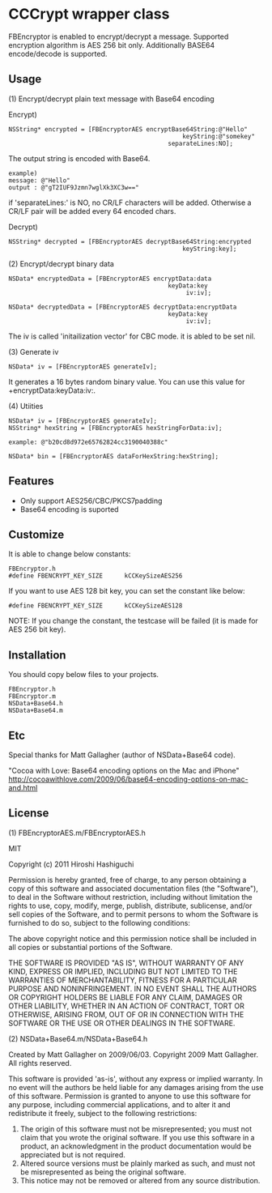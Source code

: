 CCCrypt wrapper class
=============================

FBEncryptor is enabled to encrypt/decrypt a message. Supported encryption algorithm is AES 256 bit only. Additionally BASE64 encode/decode is supported.


Usage
-----

(1) Encrypt/decrypt plain text message with Base64 encoding

Encrypt)

	NSString* encrypted = [FBEncryptorAES encryptBase64String:@"Hello"
											        keyString:@"somekey"
												separateLines:NO];

The output string is encoded with Base64.

	example)
	message: @"Hello"
	output : @"gT2IUF9Jzmn7wglXk3XC3w=="

if 'separateLines:' is NO, no CR/LF characters will be added.
Otherwise a CR/LF pair will be added every 64 encoded chars.


Decrypt)

	NSString* decrypted = [FBEncryptorAES decryptBase64String:encrypted
											        keyString:key];



(2) Encrypt/decrypt binary data

	NSData* encryptedData = [FBEncryptorAES encryptData:data
											    keyData:key
												     iv:iv];
	
	NSData* decryptedData = [FBEncryptorAES decryptData:encryptData
											    keyData:key
												     iv:iv];

The iv is called 'initailization vector' for CBC mode. it is abled to be set nil.


(3) Generate iv

	NSData* iv = [FBEncryptorAES generateIv];

It generates a 16 bytes random binary value. You can use this value for +encryptData:keyData:iv:.


(4) Utiities

	NSData* iv = [FBEncryptorAES generateIv];
	NSString* hexString = [FBEncryptorAES hexStringForData:iv];

	example: @"b20cd8d972e65762824cc3190040388c"

	NSData* bin = [FBEncryptorAES dataForHexString:hexString];



Features
--------
- Only support AES256/CBC/PKCS7padding
- Base64 encoding is suported


Customize
---------

It is able to change below constants:

	FBEncryptor.h
	#define FBENCRYPT_KEY_SIZE      kCCKeySizeAES256

If you want to use AES 128 bit key, you can set the constant like below:

	#define FBENCRYPT_KEY_SIZE      kCCKeySizeAES128

NOTE: If you change the constant, the testcase will be failed (it is made for AES 256 bit key).


Installation
-----------

You should copy below files to your projects.

	FBEncryptor.h
	FBEncryptor.m
	NSData+Base64.h
	NSData+Base64.m


Etc
-------
Special thanks for Matt Gallagher (author of NSData+Base64 code).

"Cocoa with Love: Base64 encoding options on the Mac and iPhone"
http://cocoawithlove.com/2009/06/base64-encoding-options-on-mac-and.html


License
-------
(1) FBEncryptorAES.m/FBEncryptorAES.h

MIT

Copyright (c) 2011 Hiroshi Hashiguchi

Permission is hereby granted, free of charge, to any person obtaining a copy
of this software and associated documentation files (the "Software"), to deal
in the Software without restriction, including without limitation the rights
to use, copy, modify, merge, publish, distribute, sublicense, and/or sell
copies of the Software, and to permit persons to whom the Software is
furnished to do so, subject to the following conditions:

The above copyright notice and this permission notice shall be included in
all copies or substantial portions of the Software.

THE SOFTWARE IS PROVIDED "AS IS", WITHOUT WARRANTY OF ANY KIND, EXPRESS OR
IMPLIED, INCLUDING BUT NOT LIMITED TO THE WARRANTIES OF MERCHANTABILITY,
FITNESS FOR A PARTICULAR PURPOSE AND NONINFRINGEMENT. IN NO EVENT SHALL THE
AUTHORS OR COPYRIGHT HOLDERS BE LIABLE FOR ANY CLAIM, DAMAGES OR OTHER
LIABILITY, WHETHER IN AN ACTION OF CONTRACT, TORT OR OTHERWISE, ARISING FROM,
OUT OF OR IN CONNECTION WITH THE SOFTWARE OR THE USE OR OTHER DEALINGS IN
THE SOFTWARE.



(2) NSData+Base64.m/NSData+Base64.h

Created by Matt Gallagher on 2009/06/03.
Copyright 2009 Matt Gallagher. All rights reserved.

This software is provided 'as-is', without any express or implied
warranty. In no event will the authors be held liable for any damages
arising from the use of this software. Permission is granted to anyone to
use this software for any purpose, including commercial applications, and to
alter it and redistribute it freely, subject to the following restrictions:

1. The origin of this software must not be misrepresented; you must not
   claim that you wrote the original software. If you use this software
   in a product, an acknowledgment in the product documentation would be
   appreciated but is not required.
2. Altered source versions must be plainly marked as such, and must not be
   misrepresented as being the original software.
3. This notice may not be removed or altered from any source
   distribution.


